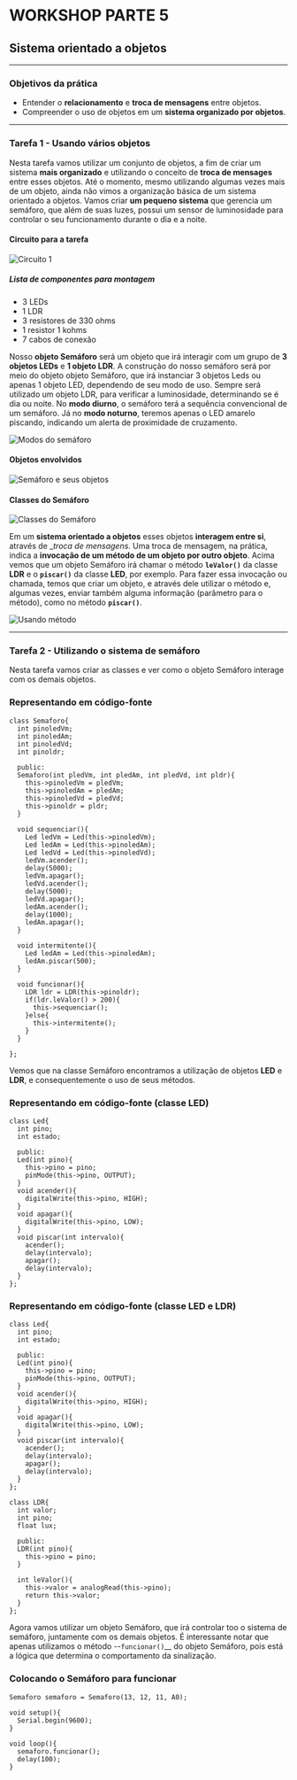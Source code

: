 # WORKSHOP PARTE 5
## Sistema orientado a objetos

---
### Objetivos da prática

- Entender o __relacionamento__ e __troca de mensagens__ entre objetos.
- Compreender o uso de objetos em um __sistema organizado por objetos__.

---
### Tarefa 1 - Usando vários objetos

Nesta tarefa vamos utilizar um conjunto de objetos, a fim de criar um sistema __mais organizado__ e utilizando o conceito de __troca de mensages__ entre esses objetos. Até o momento, mesmo utilizando algumas vezes mais de um objeto, ainda não vimos a organização básica de um sistema orientado a objetos.
Vamos criar __um pequeno sistema__ que gerencia um semáforo, que além de suas luzes, possui um sensor de luminosidade para controlar o seu funcionamento durante o dia e a noite.


#### Circuito para a tarefa
![Circuito 1](Imagens/parte5_1.png)


##### Lista de componentes para montagem
- 3 LEDs
- 1 LDR
- 3 resistores de 330 ohms
- 1 resistor 1 kohms
- 7 cabos de conexão

Nosso __objeto Semáforo__ será um objeto que irá interagir com um grupo de __3 objetos LEDs__ e __1 objeto LDR__. A construção do nosso semáforo será por meio do objeto objeto Semáforo, que irá instanciar 3 objetos Leds ou apenas 1 objeto LED, dependendo de seu modo de uso. Sempre será utilizado um objeto LDR, para verificar a luminosidade, determinando se é dia ou noite.
No __modo diurno__, o semáforo terá a sequência convencional de um semáforo. Já no __modo noturno__, teremos apenas o LED amarelo piscando, indicando um alerta de proximidade de cruzamento.

![Modos do semáforo](Imagens/parte5_2.png)

#### Objetos envolvidos
![Semáforo e seus objetos](Imagens/parte5_3.png)

#### Classes do Semáforo

![Classes do Semáforo](Imagens/parte5_4.png)

Em um __sistema orientado a objetos__ esses objetos __interagem entre si__, através de __troca de mensagens_. Uma troca de mensagem, na prática, indica a __invocação de um método de um objeto por outro objeto__. 
Acima vemos que um objeto Semáforo irá chamar o método __`leValor()`__ da classe __LDR__ e o __`piscar()`__ da classe __LED__, por exemplo. 
Para fazer essa invocação ou chamada, temos que criar um objeto, e através dele utilizar o método e, algumas vezes, enviar também alguma informação (parâmetro para o método), como no método __`piscar()`__. 

![Usando método](Imagens/parte5_5.png)

___

### Tarefa 2 - Utilizando o sistema de semáforo

Nesta tarefa vamos criar as classes e ver como o objeto Semáforo interage com os demais objetos.

### Representando em código-fonte 

```
class Semaforo{
  int pinoledVm;
  int pinoledAm;
  int pinoledVd;
  int pinoldr;
  
  public:
  Semaforo(int pledVm, int pledAm, int pledVd, int pldr){
    this->pinoledVm = pledVm;
    this->pinoledAm = pledAm;
    this->pinoledVd = pledVd;
    this->pinoldr = pldr;
  }
  
  void sequenciar(){
    Led ledVm = Led(this->pinoledVm);
    Led ledAm = Led(this->pinoledAm);
    Led ledVd = Led(this->pinoledVd);
    ledVm.acender();
    delay(5000);
    ledVm.apagar();
    ledVd.acender();
    delay(5000);
    ledVd.apagar();
    ledAm.acender();
    delay(1000);
    ledAm.apagar();
  }
  
  void intermitente(){
    Led ledAm = Led(this->pinoledAm);
    ledAm.piscar(500);
  }
  
  void funcionar(){
    LDR ldr = LDR(this->pinoldr);
    if(ldr.leValor() > 200){
      this->sequenciar();
    }else{
      this->intermitente();
    }
  }
  
};

```
Vemos que na classe Semáforo encontramos a utilização de objetos __LED__ e __LDR__, e consequentemente o uso de seus métodos.

### Representando em código-fonte (classe LED)

```
class Led{
  int pino;
  int estado;
  
  public:
  Led(int pino){
    this->pino = pino;
    pinMode(this->pino, OUTPUT);
  }
  void acender(){
    digitalWrite(this->pino, HIGH);
  }
  void apagar(){
    digitalWrite(this->pino, LOW);
  }
  void piscar(int intervalo){
    acender();
    delay(intervalo);
    apagar();
    delay(intervalo);
  }
};
```

### Representando em código-fonte (classe LED e LDR)

```
class Led{
  int pino;
  int estado;
  
  public:
  Led(int pino){
    this->pino = pino;
    pinMode(this->pino, OUTPUT);
  }
  void acender(){
    digitalWrite(this->pino, HIGH);
  }
  void apagar(){
    digitalWrite(this->pino, LOW);
  }
  void piscar(int intervalo){
    acender();
    delay(intervalo);
    apagar();
    delay(intervalo);
  }
};

class LDR{
  int valor;
  int pino;
  float lux;
  
  public:
  LDR(int pino){
    this->pino = pino;
  }
  
  int leValor(){
    this->valor = analogRead(this->pino);
    return this->valor;
  }
};

```

Agora vamos utilizar um objeto Semáforo, que irá controlar too o sistema de semáforo, juntamente com os demais objetos. É interessante notar que apenas utilizamos o método --`funcionar()`__ do objeto Semáforo, pois está a lógica que determina o comportamento da sinalização.

### Colocando o Semáforo para funcionar

```
Semaforo semaforo = Semaforo(13, 12, 11, A0);

void setup(){
  Serial.begin(9600);
}

void loop(){
  semaforo.funcionar();
  delay(100);
}

```

